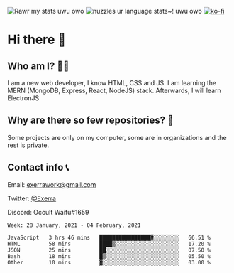 ![Rawr my stats uwu owo](https://github-readme-stats.vercel.app/api?username=Exerra&show_icons=true&theme=buefy)
![nuzzles ur language stats~! uwu owo](https://github-readme-stats.vercel.app/api/top-langs/?username=Exerra&layout=compact)
[![ko-fi](https://www.ko-fi.com/img/githubbutton_sm.svg)](https://ko-fi.com/X8X130H96)
# Hi there 👋
## Who am I? 🙋‍♀️
I am a new web developer, I know HTML, CSS and JS. I am learning the MERN (MongoDB, Express, React, NodeJS) stack. Afterwards, I will learn ElectronJS
## Why are there so few repositories? 🤔
Some projects are only on my computer, some are in organizations and the rest is private.
## Contact info 📞
Email: [exerrawork@gmail.com](mailto:exerrawork@gmail.com)

Twitter: [@Exerra](https://twitter.com/exerra)

Discord: Occult Waifu#1659

<!--START_SECTION:waka-->
```text
Week: 28 January, 2021 - 04 February, 2021

JavaScript   3 hrs 46 mins   ████████████████▓░░░░░░░░   66.51 % 
HTML         58 mins         ████▒░░░░░░░░░░░░░░░░░░░░   17.20 % 
JSON         25 mins         ██░░░░░░░░░░░░░░░░░░░░░░░   07.50 % 
Bash         18 mins         █▒░░░░░░░░░░░░░░░░░░░░░░░   05.50 % 
Other        10 mins         ▓░░░░░░░░░░░░░░░░░░░░░░░░   03.00 % 
```
<!--END_SECTION:waka-->
